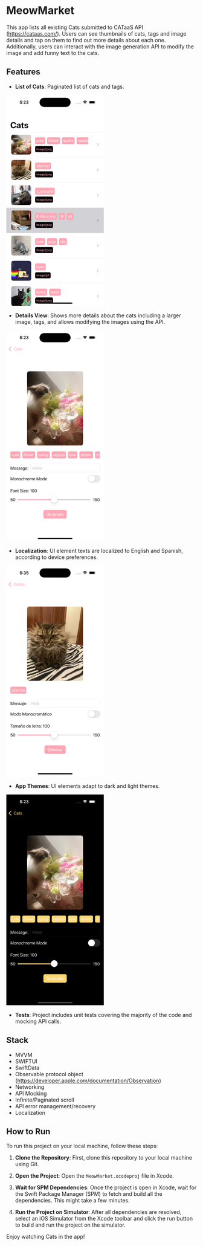 # MeowMarket
This app lists all existing Cats submitted to CATaaS API (https://cataas.com/). Users can see thumbnails of cats, tags and image details and tap on them to find out more details about each one.
Additionally, users can interact with the image generation API to modify the image and add funny text to the cats.

## Features

- **List of Cats**: Paginated list of cats and tags.
<img src="screenshots/5.png" width="258" height="558"/>

- **Details View**: Shows more details about the cats including a larger image, tags, and allows modifying the images using the API.
<img src="screenshots/3.png" width="258" height="558"/>

- **Localization**: UI element texts are localized to English and Spanish, according to device preferences.
<img src="screenshots/6.png" width="258" height="558"/>

- **App Themes**: UI elements adapt to dark and light themes.
<img src="screenshots/2.png" width="258" height="558"/>

- **Tests**: Project includes unit tests covering the majority of the code and mocking API calls.

## Stack
- MVVM
- SWIFTUI
- SwiftData
- Observable protocol object (https://developer.apple.com/documentation/Observation)
- Networking
- API Mocking
- Infinite/Paginated scroll
- API error management/recovery
- Localization

## How to Run

To run this project on your local machine, follow these steps:

1. **Clone the Repository**: First, clone this repository to your local machine using Git.

2. **Open the Project**: Open the `MeowMarket.xcodeproj` file in Xcode.

3. **Wait for SPM Dependencies**: Once the project is open in Xcode, wait for the Swift Package Manager (SPM) to fetch and build all the dependencies. This might take a few minutes.

4. **Run the Project on Simulator**: After all dependencies are resolved, select an iOS Simulator from the Xcode toolbar and click the run button to build and run the project on the simulator.

Enjoy watching Cats in the app!